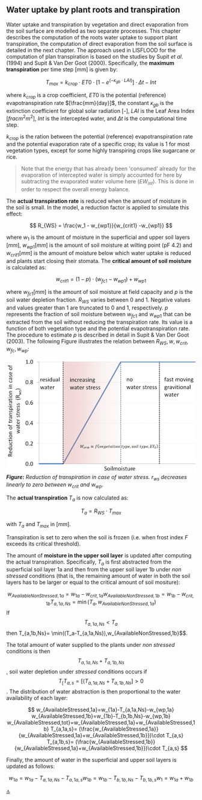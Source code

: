 ## Water uptake by plant roots and transpiration

Water uptake and transpiration by vegetation and direct evaporation from the soil surface are modelled as two separate processes. This chapter describes the computation of the roots water uptake to support plant transpiration, the computation of direct evaporation from the soil surface is detailed in the next chapter.
The approach used in LISFLOOD for the computation of plan transpiration is  based on the studies by Supit *et al*. (1994) and Supit & Van Der
Goot (2000). Specifically, the **maximum transpiration** per time step \[mm\] is given by:

$$
T_{max } = k_{crop} \cdot ET0 \cdot [1 - e^{( - \kappa_{gb} \cdot LAI)}] \cdot \Delta t - Int
$$

where $k_{crop}$ is a crop coefficient, $ET0$ is the potential (reference) evapotranspiration rate $[\frac{mm}{day}]$, the constant $κ_{gb}$ is the extinction coefficient for global solar radiation \[-\], $LAI$ is the Leaf Area Index $[frac{m^2}{m^2}]$, $Int$ is the intercepted water, and $\Delta t$ is the computational time step. 

$k_{crop}$ is the ration between the potential (reference) evapotranspiration rate and the potential evaporation rate of a specific crop; its value is 1 for most vegetation types, except for some highly transpiring crops like sugarcane or rice. 

> Note that the energy that has already been 'consumed' already for the evaporation of intercepted water is simply accounted for here by subtracting the evaporated water volume here ($EW_{int}$). This is done in order to respect the overall energy balance. 

The **actual transpiration rate** is reduced when the amount of moisture in the soil is small. In the model, a reduction factor is applied to simulate this effect:

$$
R_{WS} = \frac{w_1 - w_{wp1}}{w_{crit1} -w_{wp1}}
$$

where $w_1$ is the amount of moisture in the superficial and upper soil layers $[mm]$, $w_{wp1} [mm]$ is the amount of soil moisture at wilting point (pF 4.2) and $w_{crit1} [mm]$ is the amount of moisture below which water uptake is reduced and plants start closing their stomata. The **critical amount of soil moisture** is calculated as:

$$
w_{crit1} = (1 - p) \cdot (w_{fc1} - w_{wp1}) + w_{wp1}
$$

where $w_{fc1} [mm]$ is the amount of soil moisture at field capacity and $p$ is the soil water depletion fraction. $R_{WS}$ varies between 0 and 1. Negative values and values greater than 1 are truncated to 0 and 1, respectively. $p$ represents the fraction of soil moisture between $w_{fc1}$ and $w_{wp1}$ that can be extracted from the soil without reducing the transpiration rate. Its value is a function of both vegetation type and the potential evapotranspiration rate. The procedure to estimate $p$ is described in detail in Supit & Van Der Goot (2003). The following Figure illustrates the relation between $R_{WS}, w,w_{crit}, w_{fc}, w_{wp}$:

![Reduction of transpiration in case of water stress](../media/image26.png)
***Figure:*** *Reduction of transpiration in case of water stress.* $r_{ws}$ *decreases linearly to zero between* $w_{crit}$ *and* $w_{wp}$.

The **actual transpiration** $T_a$ is now calculated as:

$$
T_a = R_{WS} \cdot T_{max }
$$

with $T_a$ and $T_{max}$ in $[mm]$.

Transpiration is set to zero when the soil is frozen (i.e. when frost index *F* exceeds its critical threshold). 

The amount of **moisture in the upper soil layer** is updated after computing the actual transpiration. Specifically, $T_a$ is first abstracted from the superficial soil layer 1a and then from the upper soil layer 1b under *non stressed* conditions (that is, the remaining amount of water in both the soil layers has to be larger or equal to the critical amount of soil mositure):

$$
w_{AvailableNonStressed,1a}=w_{1a}-w_{crit,1a}
w_{AvailableNonStressed,1b}=w_{1b}-w_{crit,1b}
T_{a,1a,Ns}= \min(T_a,w_{AvailableNonStressed,1a})
$$
If $$T_{a,1a,Ns} \lt T_a$$ then T_{a,1b,Ns}= \min((T_a-T_{a,1a,Ns}),w_{AvailableNonStressed,1b}$$.

The total amount of water supplied to the plants under *non stressed* conditions is then  $$T_{a,1a,Ns} + T_{a,1b,Ns}$$,  soil water depletion under *stressed* conditions occurs if $$T_[T_{a,s}=[(T_{a,1a,Ns} + T_{a,1b,Ns}] \gt 0$$. The distribution of water abstraction is then proportional to the water availability of each layer:

$$
w_{AvailableStressed,1a}=w_{1a}-T_{a,1a,Ns}-w_{wp,1a}
w_{AvailableStressed,1b}=w_{1b}-T_{b,1b,Ns}-w_{wp,1b}
w_{AvailableStressed,tot}=w_{AvailableStressed,1a}+w_{AvailableStressed,1b}
T_{a,1a,s}= (\frac{w_{AvailableStressed,1a}}{w_{AvailableStressed,1a}+w_{AvailableStressed,1b}})\cdot T_{a,s}
T_{a,1b,s}= (\frac{w_{AvailableStressed,1b}}{w_{AvailableStressed,1a}+w_{AvailableStressed,1b}})\cdot T_{a,s}
$$

Finally, the amount of water in the superficial and upper soil layers is updated as follows:

$$
w_{1a} = w_{1a} - T_{a,1a,Ns} -T_{a,1a,s}
w_{1b} = w_{1b} - T_{b,1b,Ns} -T_{b,1b,s}
w_1 = w_{1a}  + w_{1b} 
$$




[🔝](#top)
